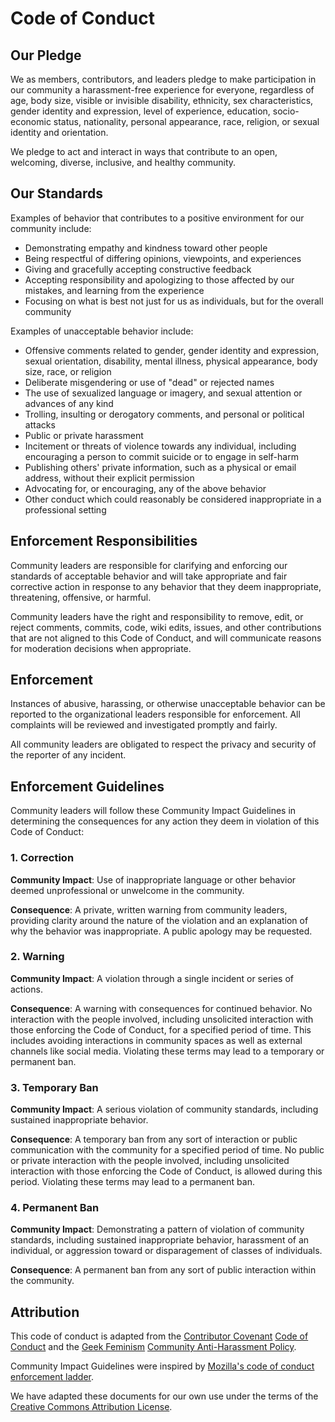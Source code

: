 # Code of Conduct

## Our Pledge

We as members, contributors, and leaders pledge to make participation in our
community a harassment-free experience for everyone, regardless of age, body
size, visible or invisible disability, ethnicity, sex characteristics, gender
identity and expression, level of experience, education, socio-economic status,
nationality, personal appearance, race, religion, or sexual identity
and orientation.

We pledge to act and interact in ways that contribute to an open, welcoming,
diverse, inclusive, and healthy community.

## Our Standards

Examples of behavior that contributes to a positive environment for our
community include:

- Demonstrating empathy and kindness toward other people
- Being respectful of differing opinions, viewpoints, and experiences
- Giving and gracefully accepting constructive feedback
- Accepting responsibility and apologizing to those affected by our mistakes,
  and learning from the experience
- Focusing on what is best not just for us as individuals, but for the
  overall community

Examples of unacceptable behavior include:

- Offensive comments related to gender, gender identity and expression, sexual orientation,
  disability, mental illness, physical appearance, body size, race, or religion
- Deliberate misgendering or use of "dead" or rejected names
- The use of sexualized language or imagery, and sexual attention or
  advances of any kind
- Trolling, insulting or derogatory comments, and personal or political attacks
- Public or private harassment
- Incitement or threats of violence towards any individual,
  including encouraging a person to commit suicide or to engage in self-harm
- Publishing others' private information, such as a physical or email
  address, without their explicit permission
- Advocating for, or encouraging, any of the above behavior
- Other conduct which could reasonably be considered inappropriate in a
  professional setting

## Enforcement Responsibilities

Community leaders are responsible for clarifying and enforcing our standards of
acceptable behavior and will take appropriate and fair corrective action in
response to any behavior that they deem inappropriate, threatening, offensive,
or harmful.

Community leaders have the right and responsibility to remove, edit, or reject
comments, commits, code, wiki edits, issues, and other contributions that are
not aligned to this Code of Conduct, and will communicate reasons for moderation
decisions when appropriate.

## Enforcement

Instances of abusive, harassing, or otherwise unacceptable behavior can be
reported to the organizational leaders responsible for enforcement.
All complaints will be reviewed and investigated promptly and fairly.

All community leaders are obligated to respect the privacy and security of the
reporter of any incident.

## Enforcement Guidelines

Community leaders will follow these Community Impact Guidelines in determining
the consequences for any action they deem in violation of this Code of Conduct:

### 1. Correction

**Community Impact**: Use of inappropriate language or other behavior deemed
unprofessional or unwelcome in the community.

**Consequence**: A private, written warning from community leaders, providing
clarity around the nature of the violation and an explanation of why the
behavior was inappropriate. A public apology may be requested.

### 2. Warning

**Community Impact**: A violation through a single incident or series
of actions.

**Consequence**: A warning with consequences for continued behavior. No
interaction with the people involved, including unsolicited interaction with
those enforcing the Code of Conduct, for a specified period of time. This
includes avoiding interactions in community spaces as well as external channels
like social media. Violating these terms may lead to a temporary or
permanent ban.

### 3. Temporary Ban

**Community Impact**: A serious violation of community standards, including
sustained inappropriate behavior.

**Consequence**: A temporary ban from any sort of interaction or public
communication with the community for a specified period of time. No public or
private interaction with the people involved, including unsolicited interaction
with those enforcing the Code of Conduct, is allowed during this period.
Violating these terms may lead to a permanent ban.

### 4. Permanent Ban

**Community Impact**: Demonstrating a pattern of violation of community
standards, including sustained inappropriate behavior, harassment of an
individual, or aggression toward or disparagement of classes of individuals.

**Consequence**: A permanent ban from any sort of public interaction within
the community.

## Attribution

This code of conduct is adapted from the [Contributor Covenant](https://www.contributor-covenant.org/)
[Code of Conduct](https://www.contributor-covenant.org/version/2/1/code_of_conduct.html) and
the [Geek Feminism](http://geekfeminism.wikia.com)
[Community Anti-Harassment Policy](http://geekfeminism.wikia.com/wiki/Community_anti-harassment/Policy).

Community Impact Guidelines were inspired by [Mozilla's code of conduct
enforcement ladder](https://github.com/mozilla/diversity).

We have adapted these documents for our own use under the terms of the
[Creative Commons Attribution License](https://creativecommons.org/licenses/by/4.0/).

